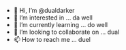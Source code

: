 - 👋 Hi, I’m @dualdarker
- 👀 I’m interested in ... da well
- 🌱 I’m currently learning ... do well
- 💞️ I’m looking to collaborate on ... dual
- 📫 How to reach me ... duel

<!---
dualdarker/dualdarker is a ✨ special ✨ repository because its `README.md` (this file) appears on your GitHub profile.
You can click the Preview link to take a look at your changes.
--->

